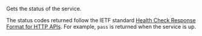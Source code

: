 Gets the status of the service.

The status codes returned follow the IETF standard [Health Check Response Format for HTTP APIs](https://datatracker.ietf.org/doc/html/draft-inadarei-api-health-check-05). For example, `pass` is returned when the service is up.